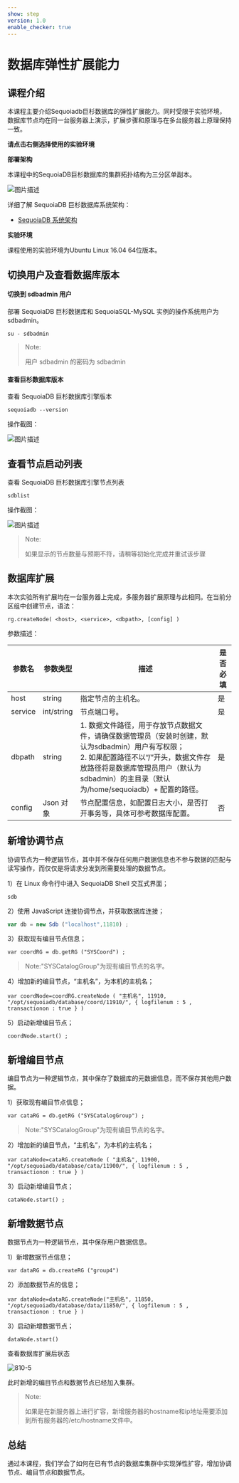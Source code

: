 ```yaml
---
show: step
version: 1.0
enable_checker: true
---
```


# 数据库弹性扩展能力


## 课程介绍

本课程主要介绍Sequoiadb巨杉数据库的弹性扩展能力。同时受限于实验环境，数据库节点均在同一台服务器上演示，扩展步骤和原理与在多台服务器上原理保持一致。

**请点击右侧选择使用的实验环境**

**部署架构**

本课程中的SequoiaDB巨杉数据库的集群拓扑结构为三分区单副本。

![图片描述](https://doc.shiyanlou.com/courses/1544/1207281/edad10d1fca39ab74e2d0a1c01d34154)

详细了解 SequoiaDB 巨杉数据库系统架构：
* [SequoiaDB 系统架构](http://doc.sequoiadb.com/cn/sequoiadb-cat_id-1519649201-edition_id-0)

**实验环境**

课程使用的实验环境为Ubuntu Linux 16.04 64位版本。

## 切换用户及查看数据库版本

#### 切换到 sdbadmin 用户

部署 SequoiaDB 巨杉数据库和 SequoiaSQL-MySQL 实例的操作系统用户为 sdbadmin。
```
su - sdbadmin
```
>Note:
>
>用户 sdbadmin 的密码为 sdbadmin

#### 查看巨杉数据库版本

查看 SequoiaDB 巨杉数据库引擎版本

```
sequoiadb --version
```
操作截图：

![图片描述](https://doc.shiyanlou.com/courses/1469/1207281/b4082b0d6d6bdf89d229aa713a53759d)

## 查看节点启动列表

查看 SequoiaDB 巨杉数据库引擎节点列表

```
sdblist 
```

操作截图：

![图片描述](https://doc.shiyanlou.com/courses/1469/1207281/02fcaa58ac27e91688ead137fa748d6e)

>Note:
>
>如果显示的节点数量与预期不符，请稍等初始化完成并重试该步骤


## 数据库扩展

本次实验所有扩展均在一台服务器上完成，多服务器扩展原理与此相同。在当前分区组中创建节点，语法：

```
rg.createNode( <host>, <service>, <dbpath>, [config] )
```

参数描述：

| 参数名 | 参数类型   | 描述 | 是否必填 |
| ----- | --------- | ----------- | ------- |
| host | string | 指定节点的主机名。 | 是 |
| service  | 	int/string     | 节点端口号。    | 是 |
| dbpath  | string     | 1. 数据文件路径，用于存放节点数据文件，请确保数据管理员（安装时创建，默认为sdbadmin）用户有写权限； <br> 2. 如果配置路径不以“/”开头，数据文件存放路径将是数据库管理员用户（默认为sdbadmin）的主目录（默认为/home/sequoiadb）+ 配置的路径。    | 是 |
| config  | Json 对象     | 节点配置信息，如配置日志大小，是否打开事务等，具体可参考数据库配置。    | 否 |

## 新增协调节点

协调节点为一种逻辑节点，其中并不保存任何用户数据信息也不参与数据的匹配与读写操作，而仅仅是将请求分发到所需要处理的数据节点。

1）在 Linux 命令行中进入 SequoiaDB Shell 交互式界面；

```
sdb
```

2）使用 JavaScript 连接协调节点，并获取数据库连接；

```javascript
var db = new Sdb ("localhost",11810) ;
```

3）获取现有编目节点信息；

```
var coordRG = db.getRG ("SYSCoord") ;
```

> Note:"SYSCatalogGroup"为现有编目节点的名字。

4）增加新的编目节点，“主机名”，为本机的主机名；

```
var coordNode=coordRG.createNode ( "主机名", 11910, "/opt/sequoiadb/database/coord/11910/", { logfilenum : 5 , transactionon : true } )
```

5）启动新增编目节点；

```
coordNode.start() ;
```


## 新增编目节点

编目节点为一种逻辑节点，其中保存了数据库的元数据信息，而不保存其他用户数据。

1）获取现有编目节点信息；

```
var cataRG = db.getRG ("SYSCatalogGroup") ;
```

> Note:"SYSCatalogGroup"为现有编目节点的名字。

2）增加新的编目节点，“主机名”，为本机的主机名；

```
var cataNode=cataRG.createNode ( "主机名", 11900, "/opt/sequoiadb/database/cata/11900/", { logfilenum : 5 , transactionon : true } )
```

3）启动新增编目节点；

```
cataNode.start() ;
```


## 新增数据节点
数据节点为一种逻辑节点，其中保存用户数据信息。

1）新增数据节点信息；

```
var dataRG = db.createRG ("group4")
```

2）添加数据节点的信息；

```
var dataNode=dataRG.createNode("主机名", 11850, "/opt/sequoiadb/database/data/11850/", { logfilenum : 5 , transactionon : true } )
```


3）启动新增数据节点；

```
dataNode.start()
```

查看数据库扩展后状态

 ![810-5](https://doc.shiyanlou.com/courses/1544/1207281/5ad9b922385ea36fd732e160e5b1353e)

此时新增的编目节点和数据节点已经加入集群。

> Note:
>
> 如果是在新服务器上进行扩容，新增服务器的hostname和ip地址需要添加到所有服务器的/etc/hostname文件中。

## 总结
通过本课程，我们学会了如何在已有节点的数据库集群中实现弹性扩容，增加协调节点、编目节点和数据节点。
